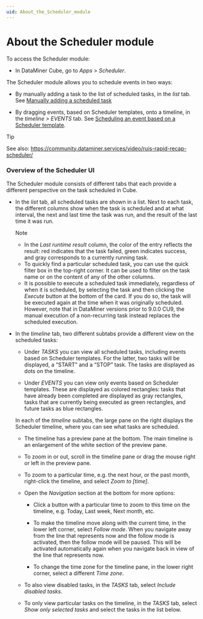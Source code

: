 ```yaml
---
uid: About_the_Scheduler_module
---
```


# About the Scheduler module

To access the Scheduler module:

- In DataMiner Cube, go to *Apps* > *Scheduler*.

The Scheduler module allows you to schedule events in two ways:

- By manually adding a task to the list of scheduled tasks, in the *list* tab. See [Manually adding a scheduled task](xref:Manually_adding_a_scheduled_task)

- By dragging events, based on Scheduler templates, onto a timeline, in the *timeline \> EVENTS* tab. See [Scheduling an event based on a Scheduler template](xref:Scheduling_an_event_based_on_a_Scheduler_template).

> [!TIP]
> See also:
> <https://community.dataminer.services/video/ruis-rapid-recap-scheduler/>

### Overview of the Scheduler UI

The Scheduler module consists of different tabs that each provide a different perspective on the task scheduled in Cube.

- In the *list* tab, all scheduled tasks are shown in a list. Next to each task, the different columns show when the task is scheduled and at what interval, the next and last time the task was run, and the result of the last time it was run.

    > [!NOTE]
    > - In the *Last runtime result* column, the color of the entry reflects the result: red indicates that the task failed, green indicates success, and gray corresponds to a currently running task.
    > - To quickly find a particular scheduled task, you can use the quick filter box in the top-right corner. It can be used to filter on the task name or on the content of any of the other columns.
    > - It is possible to execute a scheduled task immediately, regardless of when it is scheduled, by selecting the task and then clicking the *Execute* button at the bottom of the card. If you do so, the task will be executed again at the time when it was originally scheduled. However, note that in DataMiner versions prior to 9.0.0 CU9, the manual execution of a non-recurring task instead replaces the scheduled execution.

- In the *timeline* tab, two different subtabs provide a different view on the scheduled tasks:

    - Under *TASKS* you can view all scheduled tasks, including events based on Scheduler templates. For the latter, two tasks will be displayed, a “START” and a “STOP” task. The tasks are displayed as dots on the timeline.

    - Under *EVENTS* you can view only events based on Scheduler templates. These are displayed as colored rectangles: tasks that have already been completed are displayed as gray rectangles, tasks that are currently being executed as green rectangles, and future tasks as blue rectangles.

    In each of the *timeline* subtabs, the large pane on the right displays the Scheduler timeline, where you can see what tasks are scheduled.

    - The timeline has a preview pane at the bottom. The main timeline is an enlargement of the white section of the preview pane.

    - To zoom in or out, scroll in the timeline pane or drag the mouse right or left in the preview pane.

    - To zoom to a particular time, e.g. the next hour, or the past month, right-click the timeline, and select *Zoom to \[time\]*.

    - Open the *Navigation* section at the bottom for more options:

        - Click a button with a particular time to zoom to this time on the timeline, e.g. Today, Last week, Next month, etc.

        - To make the timeline move along with the current time, in the lower left corner, select *Follow mode*.
          When you navigate away from the line that represents now and the follow mode is activated, then the follow mode will be paused.
          This will be activated automatically again when you navigate back in view of the line that represents now.

        - To change the time zone for the timeline pane, in the lower right corner, select a different *Time zone*.

    - To also view disabled tasks, in the *TASKS* tab, select *Include disabled tasks*.

    - To only view particular tasks on the timeline, in the *TASKS* tab, select *Show only selected tasks* and select the tasks in the list below.
